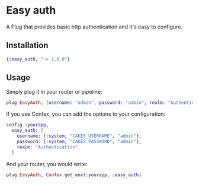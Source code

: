 # Easy auth

A Plug that provides basic http authentication and it's easy to configure.

## Installation

```elixir
{:easy_auth, "~> 1.0.0"}
```

## Usage

Simply plug it in your router or pipeline:

```elixir
plug EasyAuth, [username: "admin", password: "admin", realm: "Authentication"]
```

If you use Confex, you can add the options to your configuration:

```elixir
config :yourapp,
  easy_auth: [
    username: {:system, "CAKES_USERNAME", "admin"},
    password: {:system, "CAKES_PASSWORD", "admin"},
    realm: "Authentication"
  ]
```

And your router, you would write:

```elixir
plug EasyAuth, Confex.get_env(:yourapp, :easy_auth)
```

